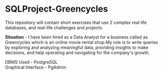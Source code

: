 # SQLProject-Greencycles
This repository will contain short exercises that use 2 complex real life databases, and real-life challenges and projects. </br>

**Situation** - I have been hired as a Data Analyst for a business called as Greencycles which is an online movie rental shop.My role is to write queries by exploring and analyzing meaningful data, providing insights to make decisions, and help operating and navigating for the company's growth. 

DBMS Used - PostgreSQL </br>
Graphical Interface - PgAdmin </br>

